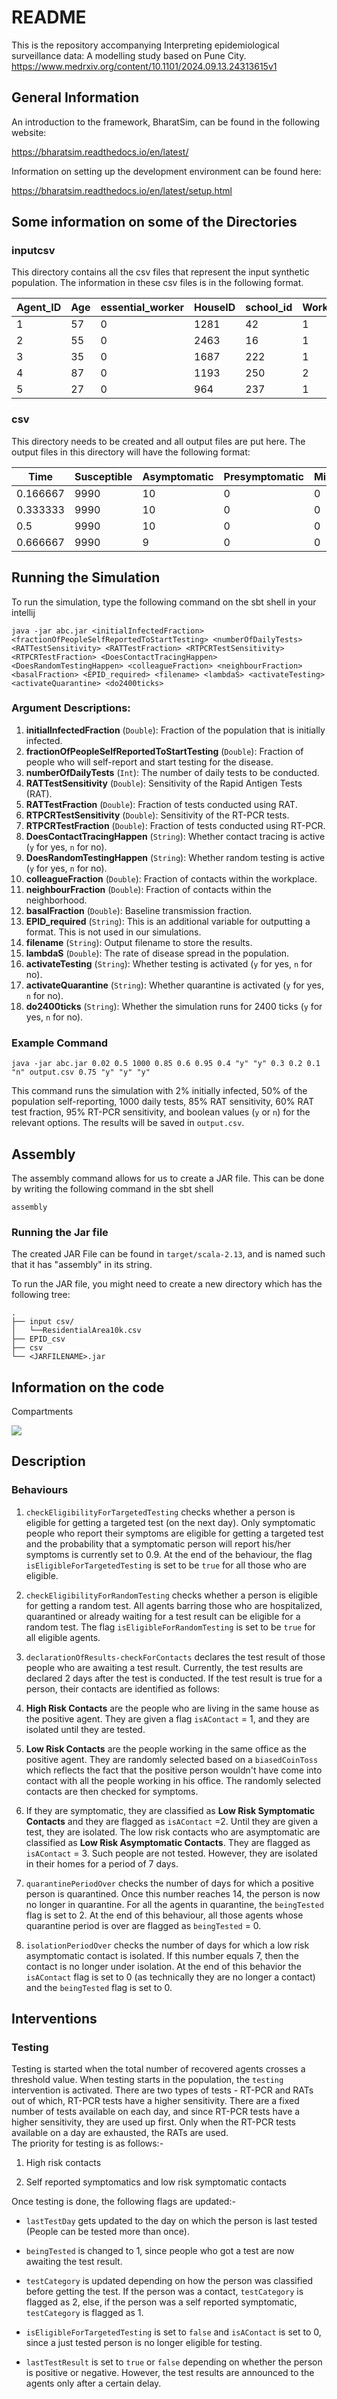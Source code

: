# README

This is the repository accompanying Interpreting epidemiological surveillance data: A modelling study based on Pune City. 
https://www.medrxiv.org/content/10.1101/2024.09.13.24313615v1 
## General Information 

An introduction to the framework, BharatSim, can be found in the following website:

https://bharatsim.readthedocs.io/en/latest/

Information on setting up the development environment can be found here:

https://bharatsim.readthedocs.io/en/latest/setup.html




## Some information on some of the Directories

### inputcsv 
This directory contains all the csv files that represent the input synthetic population. The information in these csv files is in the following format. 

| Agent_ID | Age | essential_worker | HouseID | school_id | WorkPlaceID | HospitalID | RoadID |
|----------|-----|------------------|---------|-----------|-------------|------------|--------|
| 1        | 57  | 0                | 1281    | 42        | 1           | 32         | 129    |
| 2        | 55  | 0                | 2463    | 16        | 1           | 61         | 247    |
| 3        | 35  | 0                | 1687    | 222       | 1           | 42         | 169    |
| 4        | 87  | 0                | 1193    | 250       | 2           | 29         | 120    |
| 5        | 27  | 0                | 964     | 237       | 1           | 24         | 97     |

### csv
 
This directory needs to be created and all output files are put here. The output files in this directory will have the following format:

| Time     | Susceptible | Asymptomatic | Presymptomatic | MildlyInfected | SeverelyInfected | Recovered | Hospitalized | Dead | Infected | EligibleForTargetedTest | TestedByTargetedTest | EligibleForContactTracing | TestedByContactTracing | EligibleForRandomTest | TestedByRandomTest | RTPCRTestsConducted | RATTestsConducted | TotalTestsConducted | TestPositivityRate | NumberOfPositiveTests | CaseFatalityRate |
|----------|-------------|--------------|----------------|----------------|------------------|-----------|--------------|------|----------|-------------------------|----------------------|---------------------------|------------------------|-----------------------|--------------------|---------------------|-------------------|---------------------|--------------------|-----------------------|------------------|
| 0.166667 | 9990        | 10           | 0              | 0              | 0                | 0         | 0            | 0    | 10       | 0                       | 0                    | 0                         | 0                      | 0                     | 0                  | 0                   | 0                 | 0                   | 0                  | 0                     | 0                |
| 0.333333 | 9990        | 10           | 0              | 0              | 0                | 0         | 0            | 0    | 10       | 0                       | 0                    | 0                         | 0                      | 0                     | 0                  | 0                   | 0                 | 0                   | 0                  | 0                     | 0                |
| 0.5      | 9990        | 10           | 0              | 0              | 0                | 0         | 0            | 0    | 10       | 0                       | 0                    | 0                         | 0                      | 0                     | 0                  | 0                   | 0                 | 0                   | 0                  | 0                     | 0                |
| 0.666667 | 9990        | 9            | 0              | 0              | 0                | 1         | 0            | 0    | 9        | 0                       | 0                    | 0                         | 0                      | 0                     | 0                  | 0                   | 0                 | 0                   | 0                  | 0                     | 0                |



## Running the Simulation

To run the simulation, type the following command on the sbt shell in your intellij

```
java -jar abc.jar <initialInfectedFraction> <fractionOfPeopleSelfReportedToStartTesting> <numberOfDailyTests> <RATTestSensitivity> <RATTestFraction> <RTPCRTestSensitivity> <RTPCRTestFraction> <DoesContactTracingHappen> <DoesRandomTestingHappen> <colleagueFraction> <neighbourFraction> <basalFraction> <EPID_required> <filename> <lambdaS> <activateTesting> <activateQuarantine> <do2400ticks>
```

### Argument Descriptions:
1. **initialInfectedFraction** (`Double`): Fraction of the population that is initially infected.
2. **fractionOfPeopleSelfReportedToStartTesting** (`Double`): Fraction of people who will self-report and start testing for the disease.
3. **numberOfDailyTests** (`Int`): The number of daily tests to be conducted.
4. **RATTestSensitivity** (`Double`): Sensitivity of the Rapid Antigen Tests (RAT).
5. **RATTestFraction** (`Double`): Fraction of tests conducted using RAT.
6. **RTPCRTestSensitivity** (`Double`): Sensitivity of the RT-PCR tests.
7. **RTPCRTestFraction** (`Double`): Fraction of tests conducted using RT-PCR.
8. **DoesContactTracingHappen** (`String`): Whether contact tracing is active (`y` for yes, `n` for no).
9. **DoesRandomTestingHappen** (`String`): Whether random testing is active (`y` for yes, `n` for no).
10. **colleagueFraction** (`Double`): Fraction of contacts within the workplace.
11. **neighbourFraction** (`Double`): Fraction of contacts within the neighborhood.
12. **basalFraction** (`Double`): Baseline transmission fraction.
13. **EPID_required** (`String`): This is an additional variable for outputting a format. This is not used in our simulations.  
14. **filename** (`String`): Output filename to store the results.
15. **lambdaS** (`Double`): The rate of disease spread in the population.
16. **activateTesting** (`String`): Whether testing is activated (`y` for yes, `n` for no).
17. **activateQuarantine** (`String`): Whether quarantine is activated (`y` for yes, `n` for no).
18. **do2400ticks** (`String`): Whether the simulation runs for 2400 ticks (`y` for yes, `n` for no).

### Example Command
```
java -jar abc.jar 0.02 0.5 1000 0.85 0.6 0.95 0.4 "y" "y" 0.3 0.2 0.1 "n" output.csv 0.75 "y" "y" "y"
```

This command runs the simulation with 2% initially infected, 50% of the population self-reporting, 1000 daily tests, 85% RAT sensitivity, 60% RAT test fraction, 95% RT-PCR sensitivity, and boolean values (`y` or `n`) for the relevant options. The results will be saved in `output.csv`.

## Assembly

The assembly command allows for us to create a JAR file. This can be done by writing the following command in the sbt shell

```
assembly
```
### Running the Jar file
The created JAR File can be found in `target/scala-2.13`, and is named such that it has "assembly" in its string. 

To run the JAR file, you might need to create a new directory which has the following tree:

```
.
├── input csv/
│   └──ResidentialArea10k.csv
├── EPID_csv
├── csv
└── <JARFILENAME>.jar

```

## Information on the code
Compartments

![](./Eight-Compartmental-Model.png)



Description
-----------

### Behaviours


1. `checkEligibilityForTargetedTesting` checks whether a person is
   eligible for getting a targeted test (on the next day). Only
   symptomatic people who report their symptoms are eligible for
   getting a targeted test and the probability that a symptomatic
   person will report his/her symptoms is currently set to 0.9. At the
   end of the behaviour, the flag\
   `isEligibleForTargetedTesting` is set to be `true` for all those who
   are eligible.

2. `checkEligibilityForRandomTesting` checks whether a person is
   eligible for getting a random test. All agents barring those who are
   hospitalized, quarantined or already waiting for a test result can
   be eligible for a random test. The flag `isEligibleForRandomTesting`
   is set to be `true` for all eligible agents.

3. `declarationOfResults-checkForContacts` declares the test result of
   those people who are awaiting a test result. Currently, the test
   results are declared 2 days after the test is conducted. If the test
   result is true for a person, their contacts are identified as
   follows:

1. **High Risk Contacts** are the people who are living in the same
   house as the positive agent. They are given a flag `isAContact`
   = 1, and they are isolated until they are tested.

2. **Low Risk Contacts** are the people working in the same office
   as the positive agent. They are randomly selected based on a
   `biasedCoinToss` which reflects the fact that the positive
   person wouldn't have come into contact with all the people
   working in his office. The randomly selected contacts are then
   checked for symptoms.

3. If they are symptomatic, they are classified as **Low Risk
   Symptomatic Contacts** and they are flagged as `isAContact` =2.
   Until they are given a test, they are isolated. The low risk
   contacts who are asymptomatic are classified as **Low Risk
   Asymptomatic Contacts**. They are flagged as `isAContact` = 3.
   Such people are not tested. However, they are isolated in their
   homes for a period of 7 days.

4. `quarantinePeriodOver` checks the number of days for which a
   positive person is quarantined. Once this number reaches 14, the
   person is now no longer in quarantine. For all the agents in
   quarantine, the `beingTested` flag is set to 2. At the end of this
   behaviour, all those agents whose quarantine period is over are
   flagged as `beingTested` = 0.

5. `isolationPeriodOver` checks the number of days for which a low risk
   asymptomatic contact is isolated. If this number equals 7, then the
   contact is no longer under isolation. At the end of this behavior
   the `isAContact` flag is set to 0 (as technically they are no longer
   a contact) and the `beingTested` flag is set to 0.


## Interventions

### Testing

Testing is started when the total number of recovered agents crosses a
threshold value. When testing starts in the population, the `testing`
intervention is activated. There are two types of tests - RT-PCR and
RATs out of which, RT-PCR tests have a higher sensitivity. There are a
fixed number of tests available on each day, and since RT-PCR tests have
a higher sensitivity, they are used up first. Only when the RT-PCR tests
available on a day are exhausted, the RATs are used.\
The priority for testing is as follows:-

1. High risk contacts

2. Self reported symptomatics and low risk symptomatic contacts


Once testing is done, the following flags are updated:-

- `lastTestDay` gets updated to the day on which the person is last
  tested (People can be tested more than once).

- `beingTested` is changed to 1, since people who got a test are now
  awaiting the test result.

- `testCategory` is updated depending on how the person was classified
  before getting the test. If the person was a contact, `testCategory`
  is flagged as 2, else, if the person was a self reported
  symptomatic, `testCategory` is flagged as 1.

- `isEligibleForTargetedTesting` is set to `false` and `isAContact` is
  set to 0, since a just tested person is no longer eligible for
  testing.

- `lastTestResult` is set to `true` or `false` depending on whether
  the person is positive or negative. However, the test results are
  announced to the agents only after a certain delay.


[comment]: <> (Schedules)

[comment]: <> (- Office workers spend tick 0 at home and tick 1 in the office.)

[comment]: <> (- Health care workers spend tick 0 at home and tick 1 in the hospital)

[comment]: <> (- People tested positive spend both ticks at home for 14 days.)

[comment]: <> (- Low risk asymptomatic contacts spend both ticks at home for 7 days.)

[comment]: <> (- Hospitalized people spend the entire day in the hospital until they)

[comment]: <> (  recover or die.)

[comment]: <> (- Dead people are buried in a cemetery.)



